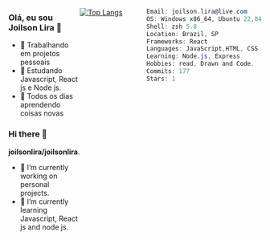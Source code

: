 <div style="display: flex; justify-content: space-between;">
<div style="flex: 1;">

### Olá, eu sou Joilson Lira 👋
- 🔭 Trabalhando em projetos pessoais
- 🌱 Estudando Javascript, React js e Node js.
- 👀 Todos os dias aprendendo coisas novas

### Hi there 👋

**joilsonlira/joilsonlira**.

- 🔭 I’m currently working on personal projects.
- 🌱 I’m currently learning Javascript, React js and node js.
  
</div>
<div style="flex: 2;">
  
[![Top Langs](https://github-readme-stats.vercel.app/api/top-langs/?username=joilsonlira&layout=donut-vertical&hide=python,cython,c,c++)](https://github.com/joilsonlira/github-readme-stats)

</div
</div>

```csharp
Email: joilson.lira@live.com
OS: Windows x86_64, Ubuntu 22,04
Shell: zsh 5.8
Location: Brazil, SP
Frameworks: React
Languages: JavaScript,HTML, CSS
Learning: Node.js, Express
Hobbies: read, Drawn and Code.
Commits: 177
Stars: 1
```
